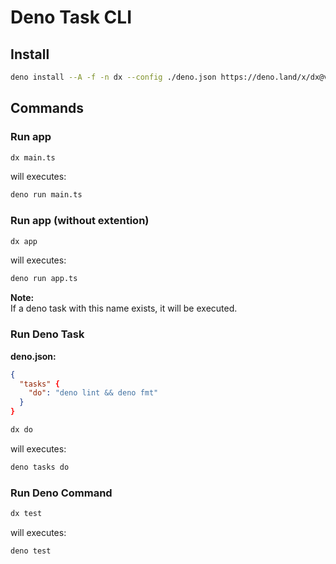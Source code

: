 # Deno Task CLI

## Install

```bash
deno install --A -f -n dx --config ./deno.json https://deno.land/x/dx@v0.0.1/mod.ts
```

## Commands

### Run app

```bash
dx main.ts
```

will executes:

```bash
deno run main.ts
```

### Run app (without extention)

```bash
dx app
```

will executes:

```bash
deno run app.ts
```

**Note:**\
If a deno task with this name exists, it will be executed.

### Run Deno Task

**deno.json:**

```json
{
  "tasks" {
    "do": "deno lint && deno fmt"
  }
}
```

```bash
dx do
```

will executes:

```bash
deno tasks do
```

### Run Deno Command

```bash
dx test
```

will executes:

```bash
deno test
```
